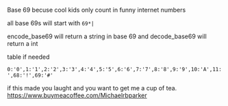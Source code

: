 Base 69 becuse cool kids only count in funny internet numbers

all base 69s will start with `69*|`

encode_base69 will return a string in base 69
and decode_base69 will return a int

table if needed

```
0:'0',1:'1',2:'2',3:'3',4:'4',5:'5',6:'6',7:'7',8:'8',9:'9',10:'A',11:'B',12:'C',13:'D',14:'E',15:'F',16:'G',17:'H',18:'I',19:'J',20:'K',21:'L',22:'M',23:'N',24:'O',25:'P',26:'Q',27:'R',28:'S',29:'T',30:'U',31:'V',32:'W',33:'X',34:'Y',35:'Z',36:'a',37:'b',38:'c',39:'d',40:'e',41:'f',42:'g',43:'h',44:'i',45:'j',46:'k',47:'l',48:'m',49:'n',50:'o',51:'p',52:'q',53:'r',54:'s',55:'t',56:'u',57:'v',58:'w',59:'x',60:'y',61:'z',62:'+',63:'/',64:'=',65:'@',66:'*',67:'-',68:'!',69:'#'
```

if this made you laught and you want to get me a cup of tea. https://www.buymeacoffee.com/Michaelrbparker
